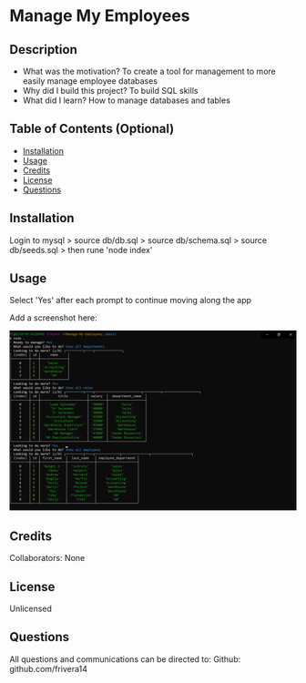 
# Manage My Employees
## Description
  
- What was the motivation? To create a tool for management to more easily manage employee databases
- Why did I build this project? To build SQL skills
- What did I learn? How to manage databases and tables
  
## Table of Contents (Optional)
  
- [Installation](#installation)
- [Usage](#usage)
- [Credits](#credits)
- [License](#license)
- [Questions](#questions)
  
## Installation

Login to mysql > source db/db.sql > source db/schema.sql > source db/seeds.sql > then rune 'node index'

## Usage
  
Select 'Yes' after each prompt to continue moving along the app

Add a screenshot here:
  
![consolesnapshot](tools/Capture.PNG)
  
## Credits
  
Collaborators: None 
  
## License
  
Unlicensed

## Questions
  
All questions and communications can be directed to:
Github: github.com/frivera14 

